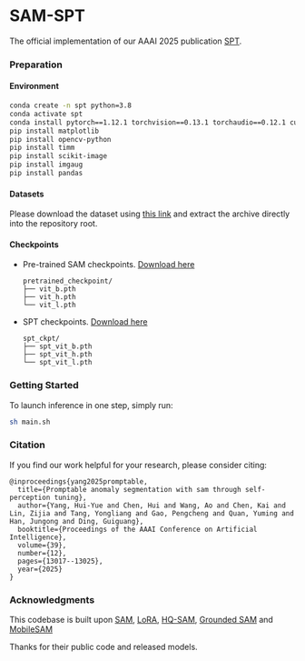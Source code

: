 # SAM-SPT

The official implementation of our AAAI 2025 publication [SPT](https://ojs.aaai.org/index.php/AAAI/article/view/33420).

### Preparation

#### Environment

```bash
conda create -n spt python=3.8
conda activate spt
conda install pytorch==1.12.1 torchvision==0.13.1 torchaudio==0.12.1 cudatoolkit=11.3 -c pytorch
pip install matplotlib
pip install opencv-python
pip install timm
pip install scikit-image
pip install imgaug
pip install pandas
```

#### Datasets

Please download the dataset using [this link](https://drive.google.com/file/d/10vfrT9Su8sZcamjS3qUvN5n43Q2Y7SHm/view?usp=drive_link) and extract the archive directly into the repository root.  

#### Checkpoints

* Pre-trained SAM checkpoints.  [Download here](https://drive.google.com/file/d/1ENOoF5Nnh4K7QgB0BtwA5HQzCUeL9_qZ/view?usp=drive_link)

  ```
  pretrained_checkpoint/
  ├── vit_b.pth
  ├── vit_h.pth
  └── vit_l.pth
  ```

* SPT checkpoints.  [Download here](https://drive.google.com/file/d/1WIFAB-YvoIcSRJ_SfDPrmWuzw3mZXh3S/view?usp=drive_link)

  ```
  spt_ckpt/
  ├── spt_vit_b.pth
  ├── spt_vit_h.pth
  └── spt_vit_l.pth
  ```



### Getting Started

To launch inference in one step, simply run:

```bash
sh main.sh
```



### Citation

If you find our work helpful for your research, please consider citing:

```
@inproceedings{yang2025promptable,
  title={Promptable anomaly segmentation with sam through self-perception tuning},
  author={Yang, Hui-Yue and Chen, Hui and Wang, Ao and Chen, Kai and Lin, Zijia and Tang, Yongliang and Gao, Pengcheng and Quan, Yuming and Han, Jungong and Ding, Guiguang},
  booktitle={Proceedings of the AAAI Conference on Artificial Intelligence},
  volume={39},
  number={12},
  pages={13017--13025},
  year={2025}
}
```



### Acknowledgments

This codebase is built upon [SAM](https://github.com/facebookresearch/segment-anything), [LoRA](https://github.com/microsoft/LoRA),  [HQ-SAM](https://github.com/SysCV/sam-hq), [Grounded SAM](https://github.com/IDEA-Research/Grounded-Segment-Anything) and [MobileSAM](https://github.com/ChaoningZhang/MobileSAM) 

Thanks for their public code and released models.
